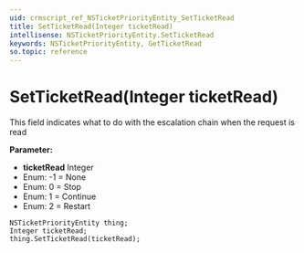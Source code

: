 ```yaml
---
uid: crmscript_ref_NSTicketPriorityEntity_SetTicketRead
title: SetTicketRead(Integer ticketRead)
intellisense: NSTicketPriorityEntity.SetTicketRead
keywords: NSTicketPriorityEntity, GetTicketRead
so.topic: reference
---
```


# SetTicketRead(Integer ticketRead)

This field indicates what to do with the escalation chain when the request is read

**Parameter:** 
* **ticketRead** Integer
* Enum: -1 = None 
* Enum: 0 = Stop 
* Enum: 1 = Continue 
* Enum: 2 = Restart 

```crmscript
NSTicketPriorityEntity thing;
Integer ticketRead;
thing.SetTicketRead(ticketRead);
```

